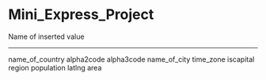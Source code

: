 # Mini_Express_Project

Name of inserted value
_________________________________
name_of_country
alpha2code
alpha3code
name_of_city
time_zone
iscapital
region
population
latlng
area

